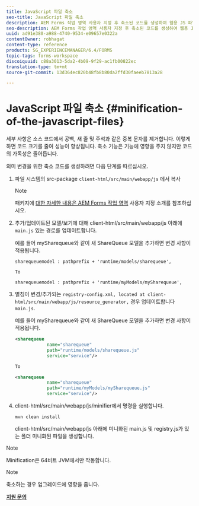 ```yaml
---
title: JavaScript 파일 축소
seo-title: JavaScript 파일 축소
description: AEM Forms 작업 영역 사용자 지정 후 축소된 코드를 생성하여 웹용 JS 파일을 최적화하는 지침
seo-description: AEM Forms 작업 영역 사용자 지정 후 축소된 코드를 생성하여 웹용 JS 파일을 최적화하는 지침
uuid: ad91e380-a988-4740-9534-e09657e0322a
contentOwner: robhagat
content-type: reference
products: SG_EXPERIENCEMANAGER/6.4/FORMS
topic-tags: forms-workspace
discoiquuid: c88a3013-5da2-4b09-9f29-ac1fb00822ec
translation-type: tm+mt
source-git-commit: 13d364ec820b48fb8b80da2ffd30faeeb7813a28

---
```



# JavaScript 파일 축소 {#minification-of-the-javascript-files}

세부 사항은 소스 코드에서 공백, 새 줄 및 주석과 같은 중복 문자를 제거합니다. 이렇게 하면 코드 크기를 줄여 성능이 향상됩니다. 축소 기능은 기능에 영향을 주지 않지만 코드의 가독성은 줄어듭니다.

의미 변경을 위한 축소 코드를 생성하려면 다음 단계를 따르십시오.

1. 파일 시스템의 src-package `client-html/src/main/webapp/js` 에서 복사

   >[!NOTE]
   >
   >패키지에 [대한 자세한 내용은 AEM Forms 작업 영역](/help/forms/using/introduction-customizing-html-workspace.md) 사용자 지정 소개를 참조하십시오.

1. 추가/업데이트된 모델/보기에 대해 client-html/src/main/webapp/js 아래에 `main.js` 있는 경로를 업데이트합니다.

   예를 들어 mySharequeue와 같이 새 ShareQueue 모델을 추가하면 변경 사항이 적용됩니다.

   ```
   sharequeuemodel : pathprefix + 'runtime/models/sharequeue',
   
   To
   
   sharequeuemodel : pathprefix + 'runtime/myModels/mySharequeue',
   ```

1. 별칭이 변경/추가되는 `registry-config.xml, located at client-html/src/main/webapp/js/resource_generator,` 경우 업데이트합니다 `main.js`.

   예를 들어 mySharequeue와 같이 새 ShareQueue 모델을 추가하면 변경 사항이 적용됩니다.

   ```xml
   <sharequeue
               name="sharequeue"
               path="runtime/models/sharequeue.js"
               service="service"/>
   
   To
   
   <sharequeue
               name="sharequeue"
               path="runtime/myModels/mySharequeue.js"
               service="service"/>
   ```

1. client-html/src/main/webapp/js/minifier에서 명령을 실행합니다.

   ```shell
   mvn clean install
   ```

   client-html/src/main/webapp/js 아래에 미니화된 main.js 및 registry.js가 있는 폴더 미니화된 파일을 생성합니다.

>[!NOTE]
>
>Minification은 64비트 JVM에서만 작동합니다.

>[!NOTE]
>
>축소하는 경우 업그레이드에 영향을 줍니다.

**[지원 문의](https://www.adobe.com/account/sign-in.supportportal.html)**
